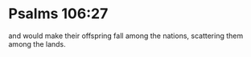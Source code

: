 # Psalms 106:27

and would make their offspring fall among the nations, scattering them among the lands.
